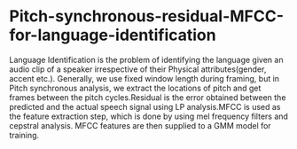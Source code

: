# Pitch-synchronous-residual-MFCC-for-language-identification

Language Identification is the problem of identifying the language given an audio clip of a speaker irrespective of their Physical attributes(gender, accent etc.).​ Generally, we use fixed window length during framing, but in Pitch synchronous analysis, we extract the locations of pitch and get frames between the pitch cycles.​Residual is the error obtained between the predicted and the actual speech signal using LP analysis.​MFCC is used as the feature extraction step, which is done by using mel frequency filters and cepstral analysis.​ MFCC features are then supplied to a GMM model for training.
